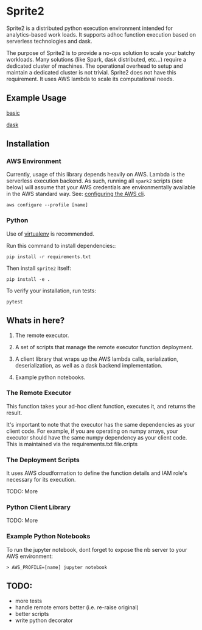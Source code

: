 # Sprite2

Sprite2 is a distributed python execution environment intended for analytics-based work loads.  It supports adhoc function execution based on serverless technologies and dask.

The purpose of Sprite2 is to provide a no-ops solution to scale your batchy workloads.  Many solutions (like Spark, dask distributed, etc...) require a dedicated cluster of machines.  The operational overhead to setup and maintain a dedicated cluster is not trivial.  Sprite2 does not have this requirement. It uses AWS lambda to scale its computational needs.


## Example Usage

[basic](https://github.com/SayreBlades/sprite2/blob/master/examples/1_basic.ipynb)

[dask](https://github.com/SayreBlades/sprite2/blob/master/examples/2_dask.ipynb)


## Installation

### AWS Environment

Currently, usage of this library depends heavily on AWS. Lambda is the serverless execution backend.  As such, running all `spark2` scripts (see below) will assume that your AWS credentials are environmentally available in the AWS standard way.  See: [configuring the AWS cli](https://docs.aws.amazon.com/cli/latest/userguide/cli-chap-getting-started.html).

```
aws configure --profile [name]
```

### Python

Use of [virtualenv](http://www.dabapps.com/blog/introduction-to-pip-and-virtualenv-python) is recommended.

Run this command to install dependencies::

```
pip install -r requirements.txt
```

Then install ``sprite2`` itself:

```
pip install -e .
```

To verify your installation, run tests:

```
pytest
```


## Whats in here?

1. The remote executor.  

2. A set of scripts that manage the remote executor function deployment.  

3. A client library that wraps up the AWS lambda calls, serialization, deserialization, as well as a dask backend implementation.

4. Example python notebooks.

### The Remote Executor

This function takes your ad-hoc client function, executes it, and returns the result.

It's important to note that the executor has the same dependencies as your client code.  For example, if you are operating on numpy arrays, your executor should have the same numpy dependency as your client code.  This is maintained via the requirements.txt file.cripts

###  The Deployment Scripts

It uses AWS cloudformation to define the function details and IAM role's necessary for its execution.


TODO: More


### Python Client Library

TODO: More


### Example Python Notebooks

To run the jupyter notebook, dont forget to expose the nb server to your AWS environment:

```
> AWS_PROFILE=[name] jupyter notebook
```


## TODO:

- more tests
- handle remote errors better (i.e. re-raise original)
- better scripts
- write python decorator